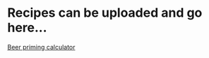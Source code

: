 <!-- TITLE: Tardigrade Beer -->
<!-- SUBTITLE: Recipe Database -->

# Recipes can be uploaded and go here...

[Beer priming calculator](https://www.brewersfriend.com/beer-priming-calculator/)